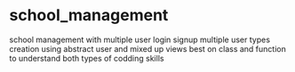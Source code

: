 # school_management
school management with multiple user login signup
multiple user types creation using abstract user and mixed up views best on class and function to understand both types of codding skills
